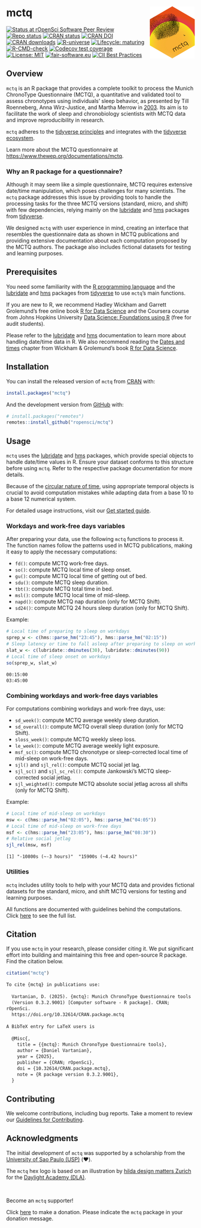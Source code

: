 # mctq <a href = "https://docs.ropensci.org/mctq/"><img src = "man/figures/logo.png" align="right" height="139" /></a>

<!-- badges: start -->
[![Status at rOpenSci Software Peer
Review](https://badges.ropensci.org/434_status.svg)](https://github.com/ropensci/software-review/issues/434)
[![Repo
status](https://www.repostatus.org/badges/latest/active.svg)](https://www.repostatus.org/#active)
[![CRAN
status](https://www.r-pkg.org/badges/version/mctq.png)](https://cran.r-project.org/package=mctq)
[![CRAN
DOI](http://img.shields.io/badge/DOI-10.32614/CRAN.package.mctq-1284C5.svg)](https://doi.org/10.32614/CRAN.package.mctq)
[![CRAN
downloads](https://cranlogs.r-pkg.org/badges/grand-total/mctq.png)](https://danielvartan.shinyapps.io/cran-logs/?package=mctq)
[![R-universe](https://ropensci.r-universe.dev/badges/mctq.png)](https://ropensci.r-universe.dev)
[![Lifecycle:
maturing](https://img.shields.io/badge/lifecycle-maturing-blue.svg)](https://lifecycle.r-lib.org/articles/stages.html#maturing)
[![R-CMD-check](https://github.com/ropensci/mctq/workflows/R-CMD-check/badge.svg)](https://github.com/ropensci/mctq/actions)
[![Codecov test
coverage](https://codecov.io/gh/ropensci/mctq/branch/main/graph/badge.svg)](https://app.codecov.io/gh/ropensci/mctq?branch=main)
[![License:
MIT](https://img.shields.io/badge/license-MIT-green.png)](https://choosealicense.com/licenses/mit/)
[![fair-software.eu](https://img.shields.io/badge/fair--software.eu-%E2%97%8F%20%20%E2%97%8F%20%20%E2%97%8F%20%20%E2%97%8F%20%20%E2%97%8F-green)](https://fair-software.eu)
[![CII Best
Practices](https://bestpractices.coreinfrastructure.org/projects/6244/badge.png)](https://bestpractices.coreinfrastructure.org/projects/6244)
<!-- badges: end -->

## Overview

`mctq` is an R package that provides a complete toolkit to process the
Munich ChronoType Questionnaire (MCTQ), a quantitative and validated
tool to assess chronotypes using individuals’ sleep behavior, as
presented by Till Roenneberg, Anna Wirz-Justice, and Martha Merrow in
[2003](https://doi.org/10.1177/0748730402239679). Its aim is to
facilitate the work of sleep and chronobiology scientists with MCTQ data
and improve reproducibility in research.

`mctq` adheres to the [tidyverse
principles](https://tidyverse.tidyverse.org/articles/manifesto.html) and
integrates with the [tidyverse ecosystem](https://www.tidyverse.org/).

Learn more about the MCTQ questionnaire at
<https://www.thewep.org/documentations/mctq>.

### Why an R package for a questionnaire?

Although it may seem like a simple questionnaire, MCTQ requires
extensive date/time manipulation, which poses challenges for many
scientists. The `mctq` package addresses this issue by providing tools
to handle the processing tasks for the three MCTQ versions (standard,
micro, and shift) with few dependencies, relying mainly on the
[lubridate](https://lubridate.tidyverse.org/) and
[hms](https://hms.tidyverse.org/) packages from
[tidyverse](https://www.tidyverse.org/).

We designed `mctq` with user experience in mind, creating an interface
that resembles the questionnaire data as shown in MCTQ publications and
providing extensive documentation about each computation proposed by the
MCTQ authors. The package also includes fictional datasets for testing
and learning purposes.

## Prerequisites

You need some familiarity with the [R programming
language](https://www.r-project.org/) and the
[lubridate](https://lubridate.tidyverse.org/) and
[hms](https://hms.tidyverse.org/) packages from
[tidyverse](https://www.tidyverse.org/) to use `mctq`’s main functions.

If you are new to R, we recommend Hadley Wickham and Garrett Grolemund’s
free online book [R for Data Science](https://r4ds.hadley.nz/) and the
Coursera course from Johns Hopkins University [Data Science: Foundations
using
R](https://www.coursera.org/specializations/data-science-foundations-r)
(free for audit students).

Please refer to the [lubridate](https://lubridate.tidyverse.org/) and
[hms](https://hms.tidyverse.org/) documentation to learn more about
handling date/time data in R. We also recommend reading the [Dates and
times](https://r4ds.hadley.nz/datetimes) chapter from Wickham &
Grolemund’s book [R for Data Science](https://r4ds.hadley.nz/).

## Installation

You can install the released version of `mctq` from
[CRAN](https://CRAN.R-project.org/package=mctq) with:

``` r
install.packages("mctq")
```

And the development version from [GitHub](https://github.com/) with:

``` r
# install.packages("remotes")
remotes::install_github("ropensci/mctq")
```

## Usage

`mctq` uses the [lubridate](https://lubridate.tidyverse.org/) and
[hms](https://hms.tidyverse.org/) packages, which provide special
objects to handle date/time values in R. Ensure your dataset conforms to
this structure before using `mctq`. Refer to the respective package
documentation for more details.

Because of the [circular nature of time](https://youtu.be/eelVqfm8vVc),
using appropriate temporal objects is crucial to avoid computation
mistakes while adapting data from a base 10 to a base 12 numerical
system.

For detailed usage instructions, visit our [Get started
guide](https://docs.ropensci.org/mctq/articles/mctq.html).

### Workdays and work-free days variables

After preparing your data, use the following `mctq` functions to process
it. The function names follow the patterns used in MCTQ publications,
making it easy to apply the necessary computations:

- `fd()`: compute MCTQ work-free days.
- `so()`: compute MCTQ local time of sleep onset.
- `gu()`: compute MCTQ local time of getting out of bed.
- `sdu()`: compute MCTQ sleep duration.
- `tbt()`: compute MCTQ total time in bed.
- `msl()`: compute MCTQ local time of mid-sleep.
- `napd()`: compute MCTQ nap duration (only for MCTQ Shift).
- `sd24()`: compute MCTQ 24 hours sleep duration (only for MCTQ Shift).

Example:

``` r
# Local time of preparing to sleep on workdays
sprep_w <- c(hms::parse_hm("23:45"), hms::parse_hm("02:15"))
# Sleep latency or time to fall asleep after preparing to sleep on workdays
slat_w <- c(lubridate::dminutes(30), lubridate::dminutes(90))
# Local time of sleep onset on workdays
so(sprep_w, slat_w)
```

    00:15:00
    03:45:00

### Combining workdays and work-free days variables

For computations combining workdays and work-free days, use:

- `sd_week()`: compute MCTQ average weekly sleep duration.
- `sd_overall()`: compute MCTQ overall sleep duration (only for MCTQ
  Shift).
- `sloss_week()`: compute MCTQ weekly sleep loss.
- `le_week()`: compute MCTQ average weekly light exposure.
- `msf_sc()`: compute MCTQ chronotype or sleep-corrected local time of
  mid-sleep on work-free days.
- `sjl()` and `sjl_rel()`: compute MCTQ social jet lag.
- `sjl_sc()` and `sjl_sc_rel()`: compute Jankowski’s MCTQ
  sleep-corrected social jetlag.
- `sjl_weighted()`: compute MCTQ absolute social jetlag across all
  shifts (only for MCTQ Shift).

Example:

``` r
# Local time of mid-sleep on workdays
msw <- c(hms::parse_hm("02:05"), hms::parse_hm("04:05"))
# Local time of mid-sleep on work-free days
msf <- c(hms::parse_hm("23:05"), hms::parse_hm("08:30"))
# Relative social jetlag
sjl_rel(msw, msf)
```

    [1] "-10800s (~-3 hours)"  "15900s (~4.42 hours)"

### Utilities

`mctq` includes utility tools to help with your MCTQ data and provides
fictional datasets for the standard, micro, and shift MCTQ versions for
testing and learning purposes.

All functions are documented with guidelines behind the computations.
Click [here](https://docs.ropensci.org/mctq/reference/index.html) to see
the full list.

## Citation

If you use `mctq` in your research, please consider citing it. We put
significant effort into building and maintaining this free and
open-source R package. Find the citation below.

``` r
citation("mctq")
```

    To cite {mctq} in publications use:

      Vartanian, D. (2025). {mctq}: Munich ChronoType Questionnaire tools
      (Version 0.3.2.9001) [Computer software - R package]. CRAN; rOpenSci.
      https://doi.org/10.32614/CRAN.package.mctq

    A BibTeX entry for LaTeX users is

      @Misc{,
        title = {{mctq}: Munich ChronoType Questionnaire tools},
        author = {Daniel Vartanian},
        year = {2025},
        publisher = {CRAN; rOpenSci},
        doi = {10.32614/CRAN.package.mctq},
        note = {R package version 0.3.2.9001},
      }

## Contributing

We welcome contributions, including bug reports. Take a moment to review
our [Guidelines for
Contributing](https://docs.ropensci.org/mctq/CONTRIBUTING.html).

## Acknowledgments

The initial development of `mctq` was supported by a scholarship from
the [University of Sao Paulo (USP)](http://usp.br/) (❤️).

The `mctq` hex logo is based on an illustration by [hilda design matters
Zurich](https://hilda.ch/) for the [Daylight Academy
(DLA)](https://daylight.academy/).

<br>

Become an `mctq` supporter!

Click [here](https://github.com/sponsors/danielvartan) to make a
donation. Please indicate the `mctq` package in your donation message.
